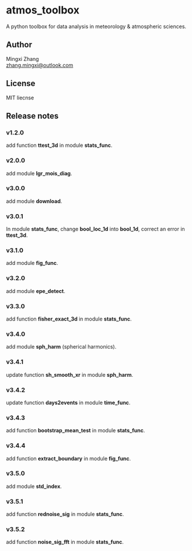 # atmos_toolbox
A python toolbox for data analysis in meteorology & atmospheric sciences.  

## Author
Mingxi Zhang  
<zhang.mingxi@outlook.com>

## License
MIT liecnse

## Release notes
### v1.2.0
add function **ttest_3d** in module **stats_func**.
### v2.0.0
add module **lgr_mois_diag**.
### v3.0.0
add module **download**.
### v3.0.1 
In module **stats_func**, change **bool_loc_1d** into **bool_1d**,
correct an error in **ttest_3d**.
### v3.1.0
add module **fig_func**.  
### v3.2.0
add module **epe_detect**.
### v3.3.0
add function **fisher_exact_3d** in module **stats_func**.
### v3.4.0
add module **sph_harm** (spherical harmonics).  
### v3.4.1
update function **sh_smooth_xr** in module **sph_harm**.  
### v3.4.2
update function **days2events** in module **time_func**. 
### v3.4.3
add function **bootstrap_mean_test** in module **stats_func**. 
### v3.4.4
add function **extract_boundary** in module **fig_func**. 
### v3.5.0
add module **std_index**.
### v3.5.1
add function **rednoise_sig** in module **stats_func**. 
### v3.5.2
add function **noise_sig_fft** in module **stats_func**. 
